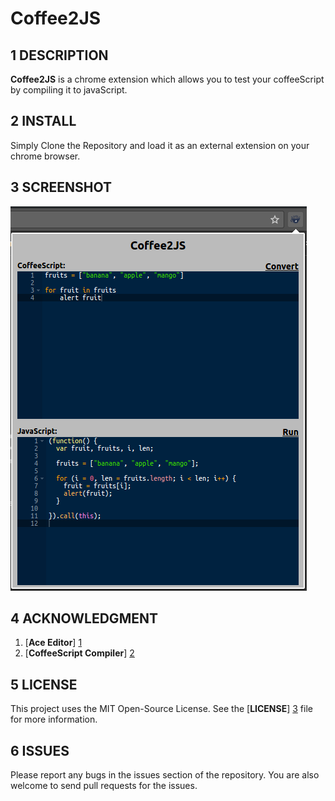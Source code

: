 Coffee2JS
=========



1 DESCRIPTION
-------------

**Coffee2JS** is a chrome extension which allows you to test your coffeeScript by compiling it to javaScript.

2 INSTALL
---------

Simply Clone the Repository and load it as an external extension on your chrome browser.


3 SCREENSHOT
------------

![Screenshot](https://github.com/gauravmittal1995/Coffee2JS-Chrome-Extension/blob/master/Screenshot/Coffee2JS.png)

4 ACKNOWLEDGMENT
----------------

1. [__Ace Editor__] [1]
2. [__CoffeeScript Compiler__] [2]

[1]: https://github.com/ajaxorg/ace-builds/
[2]: https://github.com/jashkenas/coffeescript

5 LICENSE
---------

This project uses the MIT Open-Source License. See the [__LICENSE__] [3] file for more information.

[3]: https://github.com/gauravmittal1995/Coffee2JS-Chrome-Extension/blob/master/LICENSE "LICENSE"  
6 ISSUES
--------

Please report any bugs in the issues section of the repository. You are also welcome to send pull requests for the issues.